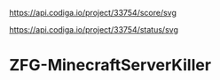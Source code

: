 https://api.codiga.io/project/33754/score/svg

https://api.codiga.io/project/33754/status/svg

# ZFG-MinecraftServerKiller
